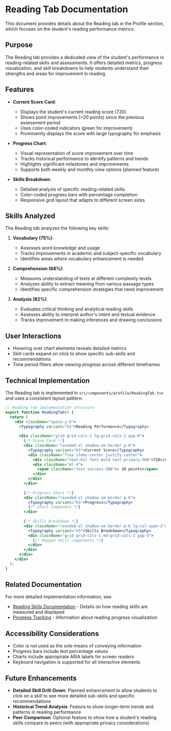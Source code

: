 # Reading Tab Documentation

This document provides details about the Reading tab in the Profile section, which focuses on the student's reading performance metrics.

## Purpose

The Reading tab provides a dedicated view of the student's performance in reading-related skills and assessments. It offers detailed metrics, progress visualization, and skill breakdowns to help students understand their strengths and areas for improvement in reading.

## Features

- **Current Score Card**: 
  - Displays the student's current reading score (720)
  - Shows point improvements (+20 points) since the previous assessment period
  - Uses color-coded indicators (green for improvement)
  - Prominently displays the score with large typography for emphasis

- **Progress Chart**: 
  - Visual representation of score improvement over time
  - Tracks historical performance to identify patterns and trends
  - Highlights significant milestones and improvements
  - Supports both weekly and monthly view options (planned feature)

- **Skills Breakdown**: 
  - Detailed analysis of specific reading-related skills
  - Color-coded progress bars with percentage completion
  - Responsive grid layout that adapts to different screen sizes

## Skills Analyzed

The Reading tab analyzes the following key skills:

1. **Vocabulary (75%)**: 
   - Assesses word knowledge and usage
   - Tracks improvements in academic and subject-specific vocabulary
   - Identifies areas where vocabulary enhancement is needed

2. **Comprehension (68%)**: 
   - Measures understanding of texts at different complexity levels
   - Analyzes ability to extract meaning from various passage types
   - Identifies specific comprehension strategies that need improvement

3. **Analysis (82%)**: 
   - Evaluates critical thinking and analytical reading skills
   - Assesses ability to interpret author's intent and textual evidence
   - Tracks improvement in making inferences and drawing conclusions

## User Interactions

- Hovering over chart elements reveals detailed metrics
- Skill cards expand on click to show specific sub-skills and recommendations
- Time period filters allow viewing progress across different timeframes

## Technical Implementation

The Reading tab is implemented in `src/components/profile/ReadingTab.tsx` and uses a consistent layout pattern:

```jsx
// Reading tab implementation structure
export function ReadingTab() {
  return (
    <div className="space-y-6">
      <Typography variant="h2">Reading Performance</Typography>
      
      <div className="grid grid-cols-1 lg:grid-cols-2 gap-6">
        {/* Score Card */}
        <div className="rounded-xl shadow-sm border p-6">
          <Typography variant="h3">Current Score</Typography>
          <div className="flex items-center justify-center">
            <div className="text-6xl font-bold text-primary-500">720</div>
            <div className="ml-4">
              <span className="text-success-500">↑ 20 points</span>
            </div>
          </div>
        </div>
        
        {/* Progress Chart */}
        <div className="rounded-xl shadow-sm border p-6">
          <Typography variant="h3">Progress</Typography>
          {/* Chart component */}
        </div>
        
        {/* Skills Breakdown */}
        <div className="rounded-xl shadow-sm border p-6 lg:col-span-2">
          <Typography variant="h3">Skills Breakdown</Typography>
          <div className="grid grid-cols-1 md:grid-cols-3 gap-4">
            {/* Mapped skill components */}
          </div>
        </div>
      </div>
    </div>
  );
}
```

## Related Documentation

For more detailed implementation information, see:

- [Reading Skills Documentation](./skills.md) - Details on how reading skills are measured and displayed
- [Progress Tracking](./progress-tracking.md) - Information about reading progress visualization

## Accessibility Considerations

- Color is not used as the sole means of conveying information
- Progress bars include text percentage values
- Charts include appropriate ARIA labels for screen readers
- Keyboard navigation is supported for all interactive elements

## Future Enhancements

- **Detailed Skill Drill-Down**: Planned enhancement to allow students to click on a skill to see more detailed sub-skills and specific recommendations
- **Historical Trend Analysis**: Feature to show longer-term trends and patterns in reading performance
- **Peer Comparison**: Optional feature to show how a student's reading skills compare to peers (with appropriate privacy considerations)
